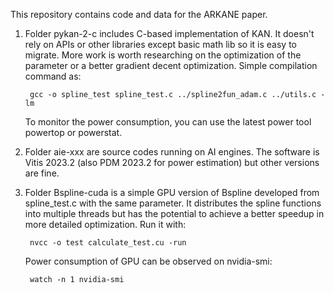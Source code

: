 This repository contains code and data for the ARKANE paper.

1. Folder pykan-2-c includes C-based implementation of KAN. It doesn't rely on APIs or other libraries except basic math lib so it is easy to migrate. More work is worth researching on the optimization of the parameter or a better gradient decent optimization. Simple compilation command as:

        gcc -o spline_test spline_test.c ../spline2fun_adam.c ../utils.c -lm 

    To monitor the power consumption, you can use the latest power tool powertop or powerstat.

2. Folder aie-xxx are source codes running on AI engines. The software is Vitis 2023.2 (also PDM 2023.2 for power estimation) but other versions are fine.

3. Folder Bspline-cuda is a simple GPU version of Bspline developed from spline_test.c with the same parameter. It distributes the spline functions into multiple threads but has the potential to achieve a better speedup in more detailed optimization.  Run it with:

        nvcc -o test calculate_test.cu -run

    Power consumption of GPU can be observed on nvidia-smi:

        watch -n 1 nvidia-smi
